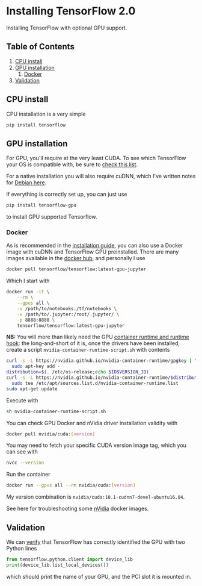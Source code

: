 # Installing TensorFlow 2.0
Installing TensorFlow with optional GPU support.

<!--BEGIN TOC-->
## Table of Contents
1. [CPU install](#toc-sub-tag-0)
2. [GPU installation](#toc-sub-tag-1)
    1. [Docker](#toc-sub-tag-2)
3. [Validation](#toc-sub-tag-3)
<!--END TOC-->

## CPU install <a name="toc-sub-tag-0"></a>
CPU installation is a very simple
```bash
pip install tensorflow
```

## GPU installation <a name="toc-sub-tag-1"></a>
For GPU, you'll require at the very least CUDA. To see which TensorFlow your OS is compatible with, be sure to [check this list](https://www.tensorflow.org/install/source#tested_build_configurations).

For a native installation you will also require cuDNN, which I've written notes for [Debian here](https://github.com/Dustpancake/Dust-Notes/blob/master/hardware/debian-gpu.md).

If everything is correctly set up, you can just use
```bash
pip install tensorflow-gpu
```
to install GPU supported Tensorflow.

### Docker <a name="toc-sub-tag-2"></a>
As is recommended in the [installation guide](https://www.tensorflow.org/install/docker#gpu_support), you can also use a Docker image with cuDNN and TensorFlow GPU preinstalled. There are many images available in the [docker hub](https://hub.docker.com/r/tensorflow/tensorflow), and personally I use
```bash
docker pull tensorflow/tensorflow:latest-gpu-jupyter
```
Which I start with 
```bash
docker run -it \
    --rm \
    --gpus all \
    -v /path/to/notebooks:/tf/notebooks \
    -v /path/to/.jupyter:/root/.jupyter/ \
    -p 8888:8888 \
    tensorflow/tensorflow:latest-gpu-jupyter
```
**NB:** You will more than likely need the GPU [container runtime and runtime hook](https://collabnix.com/introducing-new-docker-cli-api-support-for-nvidia-gpus-under-docker-engine-19-03-0-beta-release/): the long-and-short of it is, once the drivers have been installed, create a script `nvidia-container-runtime-script.sh` with contents
```bash
curl -s -L https://nvidia.github.io/nvidia-container-runtime/gpgkey | \
  sudo apt-key add -
distribution=$(. /etc/os-release;echo $ID$VERSION_ID)
curl -s -L https://nvidia.github.io/nvidia-container-runtime/$distribution/nvidia-container-runtime.list | \
  sudo tee /etc/apt/sources.list.d/nvidia-container-runtime.list
sudo apt-get update
```
Execute with 
```bash
sh nvidia-container-runtime-script.sh
```

You can check GPU Docker and nVidia driver installation validity with
```bash
docker pull nvidia/cuda:[version]
```
You may need to fetch your specific CUDA version image tag, which you can see with
```bash
nvcc --version
```
Run the container
```bash
docker run --gpus all --rm nvidia/cuda:[version]
```

My version combination is `nvidia/cuda:10.1-cudnn7-devel-ubuntu16.04`.

See here for troubleshooting some [nVidia](https://github.com/NVIDIA/nvidia-docker/issues/1034) docker images.

## Validation <a name="toc-sub-tag-3"></a>
We can [verify](https://www.codingforentrepreneurs.com/blog/install-tensorflow-gpu-windows-cuda-cudnn/) that TensorFlow has correctly identified the GPU with two Python lines
```py
from tensorflow.python.client import device_lib
print(device_lib.list_local_devices())
```
which should print the name of your GPU, and the PCI slot it is mounted in.
